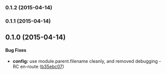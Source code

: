 ### 0.1.2 (2015-04-14)


### 0.1.1 (2015-04-14)


## 0.1.0 (2015-04-14)

#### Bug Fixes

* **config:** use module.parent.filename cleanly, and removed debugging - RC en-route ([b35ebc07](https://github.com/electblake/node-12factor-dotenv/commit/b35ebc07f10b55ca70f5bd5482860d4ffc200016))

